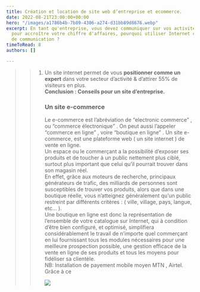 ```yaml
---
title: Création et location de site web d’entreprise et ecommerce.
date: 2022-08-21T23:00:00+00:00
hero: "/images/a1786b4b-7b89-4306-a274-d31bb89d8676.webp"
excerpt: En tant qu'entreprise, vous devez communiquer sur vos activités et vos produits
  pour accroître votre chiffre d'affaires, pourquoi utiliser Internet comme support
  de communication ?
timeToRead: 8
authors: []

---
```

> > 1. Un site internet permet de vous **positionner comme un expert** dans votre secteur d’activité & d’attirer 55% de visiteurs en plus.  
> >    **Conclusion : Conseils pour un site d’entreprise.**
> >
> >    ### Un site e-commerce
> >
> >    Le e-commerce est l’abréviation de “electronic commerce” , ou “commerce électronique” . On peut aussi l’appeler “commerce en ligne” , voire “boutique en ligne” . Un site e-commerce, est une plateforme web ( un site internet ) de vente en ligne.  
> >    Un espace ou le commerçant a la possibilité d’exposer ses produits et de toucher à un public nettement plus ciblé, surtout plus important que celui qu’il pourrait trouver dans son magasin réel.  
> >    En effet, grâce aux moteurs de recherche, principaux générateurs de trafic, des milliards de personnes sont susceptibles de trouver vos produits, alors que dans une boutique réelle, vous n’atteignez généralement qu’un public restreint par différents critères : ( ville, village, pays, langue, etc… ).  
> >    Une boutique en ligne est donc la représentation de l’ensemble de votre catalogue sur Internet, qui à condition d’être bien configuré, et optimisé, simplifiera considérablement le travail de n’importe quel commerçant en lui fournissant tous les modules nécessaires pour une meilleure prospection possible, une gestion efficace de la vente en ligne de ses produits et tous les moyens pour fidéliser sa clientèle.  
> >    NB: Installation de payement mobile moyen MTN , Airtel. Grâce à ce
> >
> >    ![](/images/971367f0-0c40-4979-9b76-96c36a3b855e.jpeg)